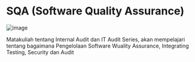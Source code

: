 # SQA (Software Quality Assurance)
![image](https://github.com/rplulbi/SQA/assets/15622730/79493868-be0d-4335-bcb7-d4690b280340)

Matakuliah tentang Internal Audit dan IT Audit Series, akan mempelajari tentang bagaimana Pengelolaan Software Wuality Assurance, Integrating Testing, Security dan Audit
